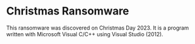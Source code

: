 # Christmas Ransomware

This ransomware was discovered on Christmas Day 2023. It is a program written with Microsoft Visual C/C++ using Visual Studio (2012).

